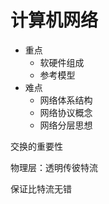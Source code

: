 # 计算机网络

- 重点
  - 软硬件组成
  - 参考模型
- 难点
  - 网络体系结构
  - 网络协议概念
  - 网络分层思想



交换的重要性



物理层：透明传彼特流

保证比特流无错

